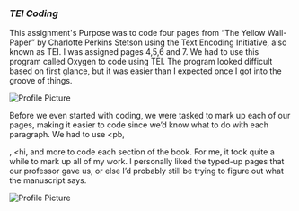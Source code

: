 ### _TEI Coding_


This assignment's Purpose was  to code four pages from “The Yellow Wall-Paper” by Charlotte Perkins Stetson using the Text Encoding Initiative, also known as TEI.
I was assigned pages 4,5,6 and 7. We had to use this program called Oxygen to code using TEI. 
The program looked difficult based on first glance, but it was easier than I expected once I got into the groove of things. 

![Profile Picture](https://2024Pekala.github.io/Alexander-Pekala/images/Code.png)


Before we even started with coding, we were tasked to mark up each of our pages, making it easier to code since we’d know what to do with each paragraph.
We had to use <pb, <p></p>, <hi, and more to code each section of the book.
For me, it took quite a while to mark up all of my work. I personally liked the typed-up pages that our professor gave us, or else I’d probably still be trying to figure out what the manuscript says. 

![Profile Picture](https://2024Pekala.github.io/Alexander-Pekala/images/Code.png)


